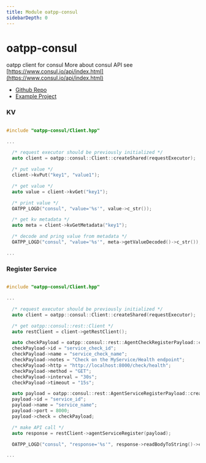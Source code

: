 ```yaml
---
title: Module oatpp-consul
sidebarDepth: 0
---
```


# oatpp-consul

oatpp client for consul
More about consul API see [https://www.consul.io/api/index.html](https://www.consul.io/api/index.html)

- [Github Repo](https://github.com/oatpp/oatpp-consul)
- [Example Project](/examples/consul/)


### KV

```cpp

#include "oatpp-consul/Client.hpp"

...

  /* request executor should be previously initialized */
  auto client = oatpp::consul::Client::createShared(requestExecutor);

  /* put value */
  client->kvPut("key1", "value1");

  /* get value */
  auto value = client->kvGet("key1");

  /* print value */
  OATPP_LOGD("consul", "value='%s'", value->c_str());

  /* get kv metadata */
  auto meta = client->kvGetMetadata("key1");

  /* decode and pring value from metadata */
  OATPP_LOGD("consul", "value='%s'", meta->getValueDecoded()->c_str());

...

```

### Register Service

```cpp

#include "oatpp-consul/Client.hpp"

...

  /* request executor should be previously initialized */
  auto client = oatpp::consul::Client::createShared(requestExecutor);

  /* get oatpp::consul::rest::Client */
  auto restClient = client->getRestClient();

  auto checkPayload = oatpp::consul::rest::AgentCheckRegisterPayload::createShared();
  checkPayload->id = "service_check_id";
  checkPayload->name = "service_check_name";
  checkPayload->notes = "Check on the MyService/Health endpoint";
  checkPayload->http = "http://localhost:8000/check/health";
  checkPayload->method = "GET";
  checkPayload->interval = "30s";
  checkPayload->timeout = "15s";

  auto payload = oatpp::consul::rest::AgentServiceRegisterPayload::createShared();
  payload->id = "service_id";
  payload->name = "service_name";
  payload->port = 8000;
  payload->check = checkPayload;

  /* make API call */
  auto response = restClient->agentServiceRegister(payload);

  OATPP_LOGD("consul", "response='%s'", response->readBodyToString()->c_str());

...
```


